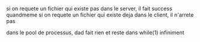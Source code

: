 si on requete un fichier qui existe pas dans le server, il fait success quandmeme
si on requete un fichier qui existe deja dans le client, il n'arrete pas

dans le pool de processus, dad fait rien et reste dans while(1) infiniment
